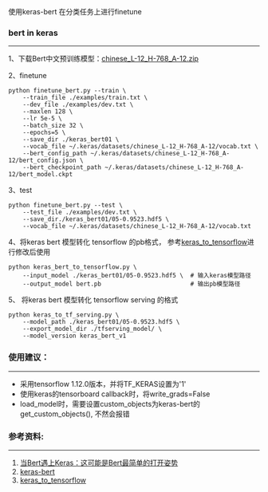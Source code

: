 使用keras-bert 在分类任务上进行finetune

### bert in keras
-------------
1、下载Bert中文预训练模型：[chinese_L-12_H-768_A-12.zip](https://storage.googleapis.com/bert_models/2018_11_03/chinese_L-12_H-768_A-12.zip)

2、finetune
```
python finetune_bert.py --train \
    --train_file ./examples/train.txt \
    --dev_file ./examples/dev.txt \
    --maxlen 128 \
    --lr 5e-5 \
    --batch_size 32 \
    --epochs=5 \
    --save_dir ./keras_bert01 \
    --vocab_file ~/.keras/datasets/chinese_L-12_H-768_A-12/vocab.txt \
    --bert_config_path ~/.keras/datasets/chinese_L-12_H-768_A-12/bert_config.json \
    --bert_checkpoint_path ~/.keras/datasets/chinese_L-12_H-768_A-12/bert_model.ckpt
```

3、test
```
python finetune_bert.py --test \
    --test_file ./examples/dev.txt \
    --save_dir./keras_bert01/05-0.9523.hdf5 \
    --vocab_file ~/.keras/datasets/chinese_L-12_H-768_A-12/vocab.txt
```


4、将keras bert 模型转化 tensorflow 的pb格式， 参考[keras_to_tensorflow](kerashttps://github.com/amir-abdi/keras_to_tensorflow)进行修改后使用
```
python keras_bert_to_tensorflow.py \
    --input_model ./keras_bert01/05-0.9523.hdf5 \  # 输入keras模型路径
    --output_model bert.pb                         # 输出pb模型路径
```

5、 将keras bert 模型转化 tensorflow serving 的格式
```
python keras_to_tf_serving.py \
    --model_path ./keras_bert01/05-0.9523.hdf5 \
    --export_model_dir ./tfserving_model/ \
    --model_version keras_bert_v1
```

### 使用建议：
-------
- 采用tensorflow 1.12.0版本，并将TF_KERAS设置为'1'
- 使用keras的tensorboard callback时，将write_grads=False
- load_model时，需要设置custom_objects为keras-bert的get_custom_objects(), 不然会报错

### 参考资料:
-----------
1. [当Bert遇上Keras：这可能是Bert最简单的打开姿势](https://spaces.ac.cn/archives/6736)
2. [keras-bert](https://github.com/CyberZHG/keras-bert)
3. [keras_to_tensorflow](https://github.com/amir-abdi/keras_to_tensorflow)
